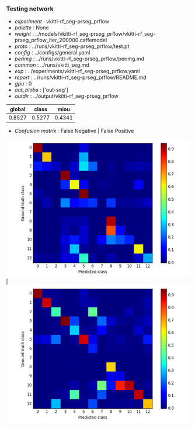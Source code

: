 ### Testing network
- *experiment* : vkitti-rf_seg-prseg_prflow
- *palette* : None
- *weight* : ../models/vkitti-rf_seg-prseg_prflow/vkitti-rf_seg-prseg_prflow_iter_200000.caffemodel
- *proto* : ../runs/vkitti-rf_seg-prseg_prflow/test.pt
- *config* : ../configs/general.yaml
- *perimg* : ../runs/vkitti-rf_seg-prseg_prflow/perimg.md
- *common* : ../runs/vkitti_seg.md
- *exp* : ../experiments/vkitti-rf_seg-prseg_prflow.yaml
- *report* : ../runs/vkitti-rf_seg-prseg_prflow/README.md
- *gpu* : 0
- *out_blobs* : ['out-seg']
- *outdir* : ../output/vkitti-rf_seg-prseg_prflow

global | class | miou
------ | ----- | ----
0.8527 | 0.5277 | 0.4341

- *Confusion matrix* : False Negative | False Positive

![conf_mat_fn](confmat_fn.png) | ![conf_mat_fp](confmat_fp.png)
